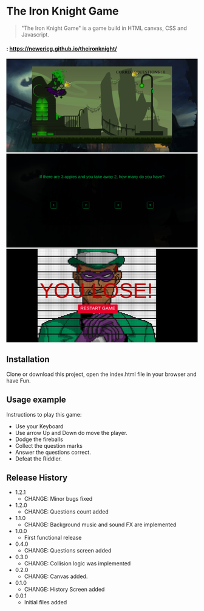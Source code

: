 # The Iron Knight Game
> "The Iron Knight Game" is a game build in HTML canvas, CSS and Javascript.
#### : https://newericg.github.io/theironknight/

![](./assets/Game1.png)
![](./assets/Game2.png)
![](./assets/Game3.png)

## Installation

Clone or download this project, open the index.html file in your browser and have Fun.
## Usage example

Instructions to play this game:

* Use your Keyboard
* Use arrow Up and Down do move the player.
* Dodge the fireballs
* Collect the question marks
* Answer the questions correct.
* Defeat the Riddler.

## Release History

* 1.2.1
    * CHANGE: Minor bugs fixed
* 1.2.0
    * CHANGE: Questions count added
* 1.1.0
    * CHANGE: Background music and sound FX are implemented
* 1.0.0
    * First functional release
* 0.4.0
    * CHANGE: Questions screen added
* 0.3.0
    * CHANGE: Collision logic was implemented
* 0.2.0
    * CHANGE: Canvas added.
* 0.1.0
    * CHANGE: History Screen added
* 0.0.1
    * Initial files added

